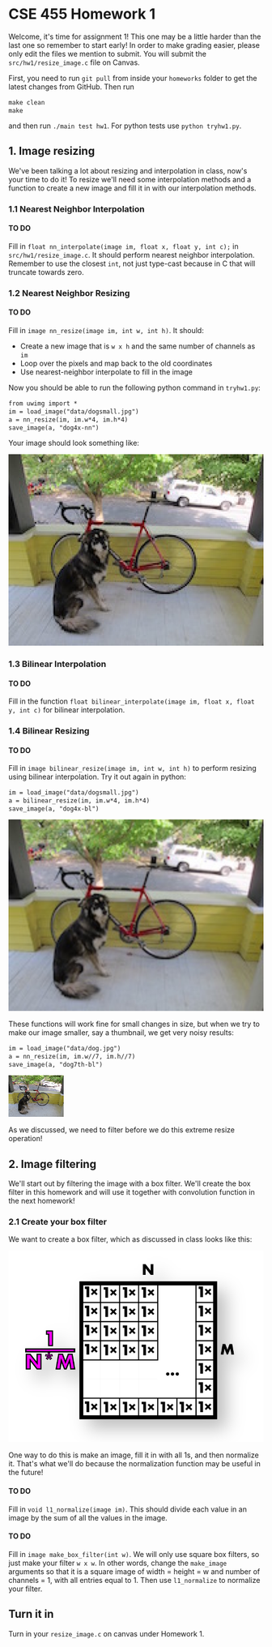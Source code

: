 # CSE 455 Homework 1 #

Welcome, it's time for assignment 1! This one may be a little harder than the last one so remember to start early! In order to make grading easier, please only edit the files we mention to submit. You will submit the `src/hw1/resize_image.c` file on Canvas.

First, you need to run `git pull` from inside your `homeworks` folder to get the latest changes from GitHub. Then run

```
make clean
make
```
and then run `./main test hw1`. For python tests use `python tryhw1.py`.

## 1. Image resizing ##

We've been talking a lot about resizing and interpolation in class, now's your time to do it! To resize we'll need some interpolation methods and a function to create a new image and fill it in with our interpolation methods.

### 1.1 Nearest Neighbor Interpolation ###

#### TO DO ####
Fill in `float nn_interpolate(image im, float x, float y, int c);` in `src/hw1/resize_image.c`. It should perform nearest neighbor interpolation. Remember to use the closest `int`, not just type-cast because in C that will truncate towards zero.

### 1.2 Nearest Neighbor Resizing ###

#### TO DO ####
Fill in `image nn_resize(image im, int w, int h)`. It should:
- Create a new image that is `w x h` and the same number of channels as `im`
- Loop over the pixels and map back to the old coordinates
- Use nearest-neighbor interpolate to fill in the image

Now you should be able to run the following python command in `tryhw1.py`:

    from uwimg import *
    im = load_image("data/dogsmall.jpg")
    a = nn_resize(im, im.w*4, im.h*4)
    save_image(a, "dog4x-nn")

Your image should look something like:

![blocky dog](../../figs/dog4x-nn.png)

### 1.3 Bilinear Interpolation ###

#### TO DO ####
Fill in the function `float bilinear_interpolate(image im, float x, float y, int c)` for bilinear interpolation.

### 1.4 Bilinear Resizing ###

#### TO DO ####
Fill in `image bilinear_resize(image im, int w, int h)` to perform resizing using bilinear interpolation. Try it out again in python:

    im = load_image("data/dogsmall.jpg")
    a = bilinear_resize(im, im.w*4, im.h*4)
    save_image(a, "dog4x-bl")

![smooth dog](../../figs/dog4x-bl.png)

These functions will work fine for small changes in size, but when we try to make our image smaller, say a thumbnail, we get very noisy results:

    im = load_image("data/dog.jpg")
    a = nn_resize(im, im.w//7, im.h//7)
    save_image(a, "dog7th-bl")

![jagged dog thumbnail](../../figs/dog7th-nn.png)

As we discussed, we need to filter before we do this extreme resize operation!

## 2. Image filtering ##

We'll start out by filtering the image with a box filter. We'll create the box filter in this homework and will use it together with convolution function in the next homework!

### 2.1 Create your box filter ###

We want to create a box filter, which as discussed in class looks like this:

![box filter](../../figs/boxfilter.png)

One way to do this is make an image, fill it in with all 1s, and then normalize it. That's what we'll do because the normalization function may be useful in the future!

#### TO DO ####
Fill in `void l1_normalize(image im)`. This should divide each value in an image by the sum of all the values in the image.

#### TO DO ####
Fill in `image make_box_filter(int w)`. We will only use square box filters, so just make your filter `w x w`. In other words, change the `make_image` arguments so that it is a square image of width = height = w and number of channels = 1, with all entries equal to 1. Then use `l1_normalize` to normalize your filter.


## Turn it in ##

Turn in your `resize_image.c` on canvas under Homework 1.